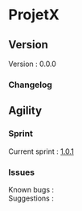 ProjetX
============================
Version
------------
Version : 0.0.0

### Changelog

Agility
------------

### Sprint
Current sprint  : [1.0.1](https://zube.io/herklos/projectx)<br>


### Issues
Known bugs  :<br>
Suggestions :<br>
